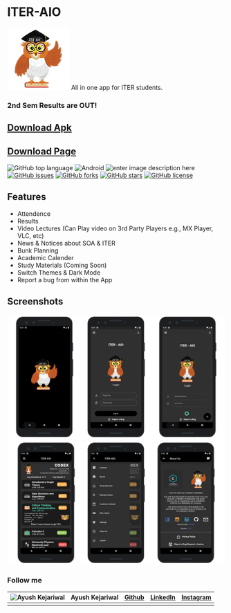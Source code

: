 # ITER-AIO

![Logo](https://github.com/KejariwalAyush/ITER-AIO/blob/master/iter_aio/android/app/src/main/res/mipmap-xxhdpi/ic_launcher.png?raw=true)
All in one app for ITER students.

### 2nd Sem Results are OUT!

## [Download Apk](https://github.com/KejariwalAyush/ITER-AIO/releases/download/1.1.0/ITER-AIO-v1.1.0.apk)
## [Download Page](https://github.com/KejariwalAyush/ITER-AIO/releases/latest)

![GitHub top language](https://img.shields.io/github/languages/top/KejariwalAyush/ITER-AIO?style=plastic)
![Android](https://img.shields.io/badge/Android-FLUTTER-blue) ![enter image description here](https://img.shields.io/badge/IOS-FLUTTER-brightgreen)
[![GitHub issues](https://img.shields.io/github/issues/KejariwalAyush/ITER-AIO)](https://github.com/KejariwalAyush/ITER-AIO/issues) [![GitHub forks](https://img.shields.io/github/forks/KejariwalAyush/ITER-AIO)](https://github.com/KejariwalAyush/ITER-AIO/network) [![GitHub stars](https://img.shields.io/github/stars/KejariwalAyush/ITER-AIO)](https://github.com/KejariwalAyush/ITER-AIO/stargazers) [![GitHub license](https://img.shields.io/github/license/KejariwalAyush/ITER-AIO)](https://github.com/KejariwalAyush/ITER-AIO/blob/master/LICENSE)

## Features

- Attendence
- Results
- Video Lectures (Can Play video on 3rd Party Players e.g., MX Player, VLC, etc)
- News & Notices about SOA & ITER
- Bunk Planning
- Academic Calender
- Study Materials (Coming Soon)
- Switch Themes & Dark Mode
- Report a bug from within the App

## Screenshots

![Login Page](https://github.com/KejariwalAyush/ITER-AIO/blob/master/Screenshots/sc1.png?raw=true)
![Inside App](https://github.com/KejariwalAyush/ITER-AIO/blob/master/Screenshots/sc2.png?raw=true)

### Follow me

| ![Ayush Kejariwal](https://avatars0.githubusercontent.com/u/53415956?s=30&u=36af1e2bed940f8d45769feef50cb564cec69c29&v=4) | **Ayush Kejariwal** | [Github](https://github.com/KejariwalAyush/) | [LinkedIn](https://www.linkedin.com/in/ayush-kejariwal-1923a2191/) | [Instagram](https://www.instagram.com/a_kejariwal/) |
| ------------------------------------------------------------------------------------------------------------------------- | ------------------- | -------------------------------------------- | ------------------------------------------------------------------ | --------------------------------------------------- |
|                                                                                                                           |                     |                                              |                                                                    |                                                     |
